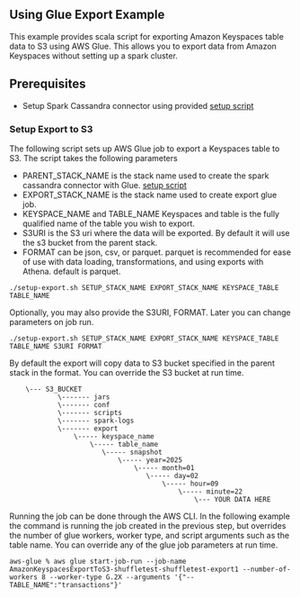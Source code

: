 ## Using Glue Export Example
This example provides scala script for exporting Amazon Keyspaces table data to S3 using AWS Glue. This allows you to export data from Amazon Keyspaces without setting up a spark cluster.

## Prerequisites
* Setup Spark Cassandra connector using provided [setup script](../)

### Setup Export to S3
The following script sets up AWS Glue job to export a Keyspaces table to S3. The script takes the following parameters 
* PARENT_STACK_NAME is the stack name used to create the spark cassandra connector with Glue. [setup script](../)
* EXPORT_STACK_NAME is the stack name used to create export glue job. 
* KEYSPACE_NAME and TABLE_NAME Keyspaces and table is the fully qualified name of the table you wish to export.
* S3URI is the S3 uri where the data will be exported. By default it will use the s3 bucket from the parent stack. 
* FORMAT can be json, csv, or parquet. parquet is recommended for ease of use with data loading, transformations, and using exports with Athena. default is parquet. 

```shell
./setup-export.sh SETUP_STACK_NAME EXPORT_STACK_NAME KEYSPACE_TABLE TABLE_NAME 

```

Optionally, you may also provide the S3URI, FORMAT. Later you can change parameters on job run.

```shell
./setup-export.sh SETUP_STACK_NAME EXPORT_STACK_NAME KEYSPACE_TABLE TABLE_NAME S3URI FORMAT

```


By default the export will copy data to S3 bucket specified in the parent stack in the format. You can override the S3 bucket at run time.  

```shell
    \--- S3_BUCKET
            \------- jars
            \------- conf
            \------- scripts
            \------- spark-logs
            \------- export
                \----- keyspace_name
                    \----- table_name
                       \----- snapshot
                           \----- year=2025
                               \----- month=01
                                  \----- day=02
                                      \----- hour=09
                                          \----- minute=22
                                              \--- YOUR DATA HERE

``` 

Running the job can be done through the AWS CLI. In the following example the command is running the job created in the previous step, but overrides the number of glue workers, worker type, and script arguments such as the table name. You can override any of the glue job parameters at run time. 

```shell
aws-glue % aws glue start-job-run --job-name AmazonKeyspacesExportToS3-shuffletest-shuffletest-export1 --number-of-workers 8 --worker-type G.2X --arguments '{"--TABLE_NAME":"transactions"}'
```

